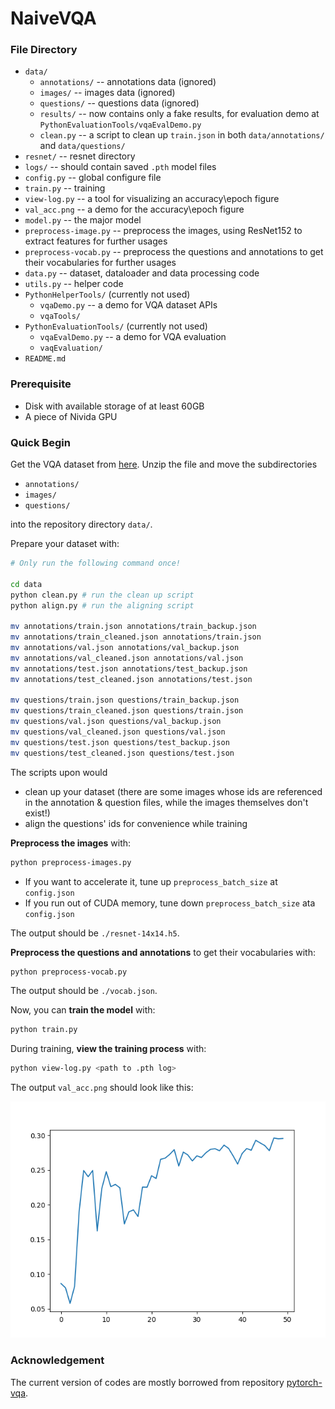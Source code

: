 # NaiveVQA

### File Directory

* `data/`
    * `annotations/` -- annotations data (ignored)
    * `images/` -- images data (ignored)
    * `questions/` -- questions data (ignored)
    * `results/` -- now contains only a fake results, for evaluation demo at `PythonEvaluationTools/vqaEvalDemo.py`
    * `clean.py` -- a script to clean up `train.json` in both `data/annotations/` and `data/questions/`
* `resnet/` -- resnet directory
* `logs/` -- should contain saved `.pth` model files
* `config.py` -- global configure file
* `train.py` -- training
* `view-log.py` -- a tool for visualizing an accuracy\epoch figure
* `val_acc.png` -- a demo for the accuracy\epoch figure
* `model.py` -- the major model
* `preprocess-image.py` -- preprocess the images, using ResNet152 to extract features for further usages
* `preprocess-vocab.py` -- preprocess the questions and annotations to get their vocabularies for further usages
* `data.py` -- dataset, dataloader and data processing code
* `utils.py` -- helper code
* `PythonHelperTools/` (currently not used)
    * `vqaDemo.py` -- a demo for VQA dataset APIs
    * `vqaTools/`
* `PythonEvaluationTools/` (currently not used)
    * `vqaEvalDemo.py` -- a demo for VQA evaluation
    * `vaqEvaluation/`
* `README.md`

### Prerequisite

* Disk with available storage of at least 60GB
* A piece of Nivida GPU

### Quick Begin

Get the VQA dataset from [here](https://drive.google.com/open?id=1_VvBqqxPW_5HQxE6alZ7_-SGwbEt2_zn). Unzip the file and move the subdirectories

* `annotations/`
* `images/`
* `questions/`

into the repository directory `data/`.

Prepare your dataset with:

```bash
# Only run the following command once!

cd data
python clean.py # run the clean up script
python align.py # run the aligning script

mv annotations/train.json annotations/train_backup.json
mv annotations/train_cleaned.json annotations/train.json
mv annotations/val.json annotations/val_backup.json
mv annotations/val_cleaned.json annotations/val.json
mv annotations/test.json annotations/test_backup.json
mv annotations/test_cleaned.json annotations/test.json

mv questions/train.json questions/train_backup.json
mv questions/train_cleaned.json questions/train.json
mv questions/val.json questions/val_backup.json
mv questions/val_cleaned.json questions/val.json
mv questions/test.json questions/test_backup.json
mv questions/test_cleaned.json questions/test.json
```

The scripts upon would

* clean up your dataset (there are some images whose ids are referenced in the annotation & question files, while the images themselves don't exist!)
* align the questions' ids for convenience while training

**Preprocess the images** with:

```bash
python preprocess-images.py
```

* If you want to accelerate it, tune up `preprocess_batch_size` at `config.json`
* If you run out of CUDA memory, tune down `preprocess_batch_size` ata `config.json`

The output should be `./resnet-14x14.h5`.

**Preprocess the questions and annotations** to get their vocabularies with:

```bash
python preprocess-vocab.py
```

The output should be `./vocab.json`.

Now, you can **train the model** with:

```bash
python train.py
```

During training, **view the training process** with:

```bash
python view-log.py <path to .pth log>
```

The output `val_acc.png` should look like this:

![](./val_acc.png)

### Acknowledgement

The current version of codes are mostly borrowed from repository [pytorch-vqa](https://github.com/Cyanogenoid/pytorch-vqa).